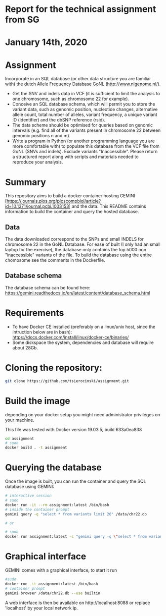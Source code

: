 # Report for the technical assignment from SG
# January 14th, 2020


# Assignment

Incorporate in an SQL database (or other data structure you are familiar with) the dutch Allele Frequency Database GoNL (http://www.nlgenome.nl/).
- Get the SNV and indels data in VCF (it is sufficient to limit the analysis to one chromosome, such as chromosome 22 for example).
- Conceive an SQL database schema, which will permit you to store the variant data, such as genomic position, nucleotide changes, alternative allele count, total number of alleles, variant frequency, a unique variant ID (identifier) and the dbSNP reference (rsid).
- The data scheme should be optimised for queries based on genomic intervals (e.g. find all of the variants present in chromosome 22 between genomic positions n and m).
- Write a program in Python (or another programming language you are more comfortable with) to populate this database from the VCF file from GoNL (SNVs and indels). Exclude variants "Inaccessible".
Please return a structured report along with scripts and materials needed to reproduce your analysis.


# Summary
This repository aims to build a docker container hosting GEMINI [https://journals.plos.org/ploscompbiol/article?id=10.1371/journal.pcbi.1003153] and the data. This README contains information to build the container and query the hosted database.

## Data
The data downloaded correspond to the SNPs and small INDELS for chromosome 22 in the GoNL Database. For ease of built (I only had an small laptop for the exercise), the database only contains the top 5000 non "inaccessible" variants of the file. To build the database using the entire chomosome see the comments in the Dockerfile.

## Database schema
The database schema can be found here: https://gemini.readthedocs.io/en/latest/content/database_schema.html

# Requirements
- To have Docker CE installed (preferably on a linux/unix host, since the intruction below are in bash): https://docs.docker.com/install/linux/docker-ce/binaries/
- Some diskspace the system, dependencies and database will require about 28Gb.

# Cloning the repository:

```bash
git clone https://github.com/tsierocinski/assignment.git
```

# Build the image

depending on your docker setup you might need administrator privileges on your machine.

This file was tested with Docker version 19.03.5, build 633a0ea838

```bash
cd assignment
# sudo
docker build . -t assignment
```

# Querying the database

Once the image is built, you can run the container and query the SQL database using GEMINI:

```bash
# interactive session
# sudo
docker run -it --rm assignment:latest /bin/bash
# inside the container prompt
gemini query -q "select * from variants limit 20" /data/chr22.db

# or

# sudo 
docker run assignment:latest -c "gemini query -q \"select * from variants limit 20\" /data/chr22.db"

```

# Graphical interface

GEMINI comes with a graphical interface, to start it run

```bash
#sudo
docker run -it assignment:latest /bin/bash
# container prompt
gemini browser /data/chr22.db --use builtin
```

A web interface is then be available on http://localhost:8088 or replace 'localhost' by your local network ip.


